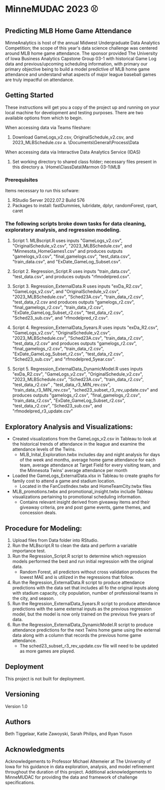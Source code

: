 # MinneMUDAC 2023 ⚾
## Predicting MLB Home Game Attendance
MinneAnalytics is host of the annual Midwest Undergraduate Data Analytics Competition; the scope of this year's data science challenge was centered around MLB home game attendance. The sponsor provided The University of Iowa Business Analytics Capstone Group 03-1 with historical Game Log data and previous/upcoming scheduling information, with primary our primary objective being to build a model predictive of MLB home game attendance and understand what aspects of major league baseball games are truly impactful on attendance.

## Getting Started
These instructions will get you a copy of the project up and running on
your local machine for development and testing purposes. There are two available options from which to begin.

When accessing data via Teams fileshare:
1. Download GameLogs_v2.csv, OriginalSchedule_v2.csv, and 2023_MLBSchedule.csv 
   a. \Documents\General\Process\Data
   
When accessing data via Interactive Data Analytics Service (IDAS)
1. Set working directory to shared class folder; necessary files present in this directory
   a. \Home\ClassData\Marmon 03-1\MLB
 
### Prerequisites
Items necessary to run this sofware:
1. RStudio Server 2022.07.2 Build 576
2. Packages to install: fastDummies, lubridate, dplyr, randomForest, rpart, caret

### The following scripts broke down tasks for data cleaning, exploratory analysis, and regression modeling.
1. Script 1. MLBscript.R uses inputs
"GameLogs_v2.csv", "OriginalSchedule_v2.csv", "2023_MLBSchedule.csv", and "Minnesota_HomeGames1.csv" 
and produces outputs
"gamelogs_v3.csv", "final_gamelogs.csv", "test_data.csv", "train_data.csv", and "ExDate_GameLog_Subset.csv".

2. Script 2. Regression_Script.R uses inputs
"train_data.csv", "test_data.csv", 
and produces outputs
"rfmodelpred.csv".

3. Script 3. Regression_ExternalData.R uses inputs
"exDa_R2.csv", "GameLogs_v2.csv", and "OriginalSchedule_v2.csv", "2023_MLBSchedule.csv", "Sched23A.csv", "train_data_r2.csv", "test_data_r2.csv
and produces outputs
"gamelogs_r2.csv", "final_gamelogs_r2.csv", "train_data_r2.csv", "ExDate_GameLog_Subset_r2.csv", "test_data_r2.csv", "Sched23_sub.csv", and "rfmodelpred_r2.csv".

4. Script 4. Regression_ExternalData_5years.R uses inputs
"exDa_R2.csv", "GameLogs_v2.csv", "OriginalSchedule_v2.csv", "2023_MLBSchedule.csv", "Sched23A.csv", "train_data_r2.csv", "test_data_r2.csv" 
and produces outputs
"gamelogs_r2.csv", "final_gamelogs_r2.csv", "train_data_r2.csv", "ExDate_GameLog_Subset_r2.csv", "test_data_r2.csv", "Sched23_sub.csv", and "rfmodelpred_5year.csv".

5. Script 5. Regression_ExternalData_DynamicModel.R uses inputs
"exDa_R2.csv", "GameLogs_v2.csv", "OriginalSchedule_v2.csv", "2023_MLBSchedule.csv", "Sched23A.csv", "train_data_r2.csv", "test_data_r2.csv" , "test_data_r3_MIN_rev.csv", "train_data_r3_MIN_rev.csv", "sched23_subset_r3_rev_update.csv"
and produces outputs
"gamelogs_r2.csv", "final_gamelogs_r2.csv", "train_data_r2.csv", "ExDate_GameLog_Subset_r2.csv", "test_data_r2.csv", "Sched23_sub.csv", and "rfmodelpred_r3_update.csv"

## Exploratory Analysis and Visualizations:
- Created visualizations from the GameLogs_v2.csv in Tableau to look at the historical trends of attendance in the league and examine the attendance levels of the Twins.
   - MLB_Inital_Exploration.twbx includes day and night analysis for days of the week and months, average home game attendance for each team, average attendance at Target Field for every visiting team, and the Minnesota Twins' average attendance per month
- Loaded the GameLogs_ExternalData.xlsx in Tableau to create graphs for family cost to attend a game and stadium location. 
   - Located in the FanCostIndex.twbx and HomeTeamCity.twbx files
- MLB_promotions.twbx and promotional_insight.twbx include Tableau visualizations pertaining to promotional scheduling information.
   - Contains relevant insight derived from giveaway items and their giveaway criteria, pre and post game events, game themes, and concession deals.

## Procedure for Modeling: 
1. Upload files from Data folder into RStudio.
2. Run the MLBscript.R to clean the data and perform a variable importance test. 
3. Run the Regression_Script.R script to determine which regression models performed the best and run initial regression with the original data. 
   - Random Forest, all predictors without cross validation produces the lowest MAE and is utilized in the regressions that follow. 
4. Run the Regression_ExternalData.R script to produce attendance predictions with the data set that includes all fo the original inputs along with stadium capacity, city population, number of professional teams in the city, and season. 
5. Run the Regression_ExternalData_5years.R script to produce attendance predictions with the same external inputs as the previous regression model, but the model is now only trained on the previous five years of data. 
6. Run the Regression_ExternalData_DynamicModel.R script to produce attendance predictions for the next Twins home game using the external data along with a column that records the previous home game attendance. 
   - The sched23_subset_r3_rev_update.csv file will need to be updated as more games are played. 
   
## Deployment
This project is not built for deployment.

## Versioning
Version 1.0

## Authors
Beth Tiggelaar,
Katie Zawoyski,
Sarah Philips, and 
Ryan Yuson

## Acknowledgments
Acknowledgements to Professor Michael Altemeier at The University of Iowa for his guidance in data exploration, analysis, and model refinement
throughout the duration of this project. Additional acknowledgements to MinneMUDAC for providing the data and framework of challenge specifications.
